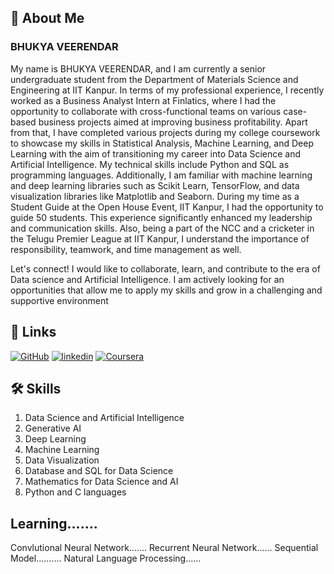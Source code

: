 
## 🚀 About Me
### BHUKYA VEERENDAR 
My name is BHUKYA VEERENDAR, and I am currently a senior undergraduate student from the Department of Materials Science and Engineering at IIT Kanpur. In terms of my professional experience, I recently worked as a Business Analyst Intern at Finlatics, where I had the opportunity to collaborate with cross-functional teams on various case-based business projects aimed at improving business profitability. Apart from that, I have completed various projects during my college coursework to showcase my skills in Statistical Analysis, Machine Learning, and Deep Learning with the aim of transitioning my career into Data Science and Artificial Intelligence. My technical skills include Python and SQL as programming languages. Additionally, I am familiar with machine learning and deep learning libraries such as Scikit Learn, TensorFlow, and data visualization libraries like Matplotlib and Seaborn. During my time as a Student Guide at the Open House Event, IIT Kanpur, I had the opportunity to guide 50 students. This experience significantly enhanced my leadership and communication skills. Also, being a part of the NCC and a cricketer in the Telugu Premier League at IIT Kanpur, I understand the importance of responsibility, teamwork, and time management as well.

Let's connect! I would like to collaborate, learn, and contribute to the era of Data science and Artificial Intelligence. I am actively looking for an opportunities that allow me to apply my skills and grow in a challenging and supportive environment


## 🔗 Links
[![GitHub](https://img.shields.io/badge/my_portfolio-000?style=for-the-badge&logo=ko-fi&logoColor=white)](https://github.com/BVR143)
[![linkedin](https://img.shields.io/badge/linkedin-0A66C2?style=for-the-badge&logo=linkedin&logoColor=white)](https://www.linkedin.com/in/bhukya-veerendar-4823ab174/)
[![Coursera](https://img.shields.io/badge/twitter-1DA1F2?style=for-the-badge&logo=twitter&logoColor=white)](https://www.coursera.org/user/a561d71a65c2fa07b1693c8130c13154)


## 🛠 Skills
1) Data Science and Artificial Intelligence
2) Generative AI 
3) Deep Learning
4) Machine Learning
5) Data Visualization
6) Database and SQL for Data Science
7) Mathematics for Data Science and AI
8) Python and C languages 

## Learning.......
Convlutional Neural Network.......
Recurrent Neural Network......
Sequential Model..........
Natural Language Processing......
